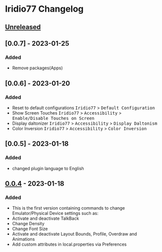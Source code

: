 <!-- Keep a Changelog guide -> https://keepachangelog.com -->

# Iridio77 Changelog

## [Unreleased]

## [0.0.7] - 2023-01-25

### Added

- Remove packages(Apps)

## [0.0.6] - 2023-01-20

### Added

- Reset to default configurations <kbd>Iridio77</kbd> > <kbd>Default Configuration</kbd>
- Show Screen Touches <kbd>Iridio77</kbd> > <kbd>Accessibility</kbd> > <kbd>Enable/Disable Touches on Screen </kbd>
- Display daltonizer  <kbd>Iridio77</kbd> > <kbd>Accessibility</kbd> > <kbd>Display Daltonism</kbd>
- Color Inversion <kbd>Iridio77</kbd> > <kbd>Accessibility</kbd> > <kbd>Color Inversion</kbd>

## [0.0.5] - 2023-01-18

### Added

- changed plugin language to English

## [0.0.4] - 2023-01-18

### Added

- This is the first version containing commands to change Emulator/Physical Device settings such as:
- Activate and deactivate TalkBack
- Change Density
- Change Font Size
- Activate and deactivate Layout Bounds, Profile, Overdraw and Animations
- Add custom attributes in local.properties via Preferences

[Unreleased]: https://github.com/israelermel/iridio77/compare/v0.0.4...HEAD

[0.0.4]: https://github.com/israelermel/iridio77/commits/v0.0.4
